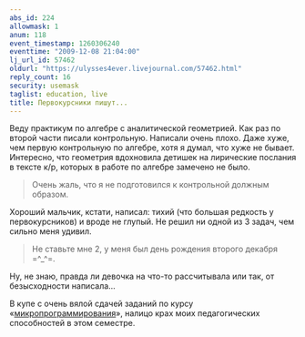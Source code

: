 ```yaml
---
abs_id: 224
allowmask: 1
anum: 118
event_timestamp: 1260306240
eventtime: "2009-12-08 21:04:00"
lj_url_id: 57462
oldurl: "https://ulysses4ever.livejournal.com/57462.html"
reply_count: 16
security: usemask
taglist: education, live
title: Первокурсники пишут...
---
```


Веду практикум по алгебре с аналитической геометрией. Как раз по второй
части писали контрольную. Написали очень плохо. Даже хуже, чем первую
контрольную по алгебре, хотя я думал, что хуже не бывает. Интересно, что
геометрия вдохновила детишек на лирические послания в тексте к/р,
которых в работе по алгебре замечено не было.  

> Очень жаль, что я не подготовился к контрольной должным образом.

Хороший мальчик, кстати, написал: тихий (что большая редкость у
первокурсников) и вроде не глупый. Не решил ни одной из 3 задач, чем
сильно меня удивил.  

> Не ставьте мне 2, у меня был день рождения второго декабря =^\_^=.

Ну, не знаю, правда ли девочка на что-то рассчитывала или так, от
безысходности написала...

В купе с очень вялой сдачей заданий по курсу
«[микропрограммирования](http://edu.mmcs.sfedu.ru/course/view.php?id=15)»,
налицо крах моих педагогических способностей в этом семестре.

